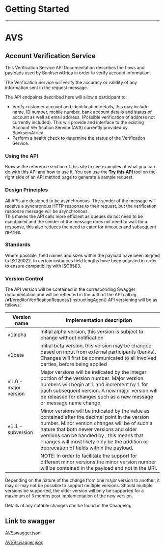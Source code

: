# Getting Started

---
# AVS

## Account Verification Service

This Verification Service API Documentation describes the flows and payloads used by BankservAfrica in order to verify account information.

The Verification Service will verify the accuracy or validity of any information sent in the request message.

The API endpoints described here will allow a participant to:

+ Verify customer account and identification details, this may include name, ID number, mobile number, bank account details and status of account as well as email address. (Possible verification of address not currently included). This will provide and interface to the existing Account Verification Service (AVS) currently provided by BankservAfrica.  
+ Perform a health check to determine the status of the Verification Service.

### Using the API

Browse the reference section of this site to see examples of what you can do with this API and how to use it. You can use the **Try this API** tool on the right side of an API method page to generate a sample request.

### Design Principles

All APIs are designed to be asynchronous. The sender of the message will receive a synchronous HTTP response to their request, but the verification response message will be asynchronous.  
This makes the API calls more efficient as queues do not need to be maintained and the sender of the message does not need to wait for a response, this also reduces the need to cater for timeouts and subsequent re-tries.

### Standards

Where possible, field names and sizes within the payload have been aligned to ISO20022. In certain instances field lengths have been adjusted in order to ensure compatibility with ISO8583.

### Version Control

The API version will be contained in the corresponding Swagger documentation and will be reflected in the path of the API call eg. /**v1**/creditorVerificationRequest/{instructingAgent}
API versioning will be as follows:  

| Version name | Implementation description  |  
| ------------ | ----------------------------|
| v1alpha      | Initial alpha version, this version is subject to change without notification |
| v1beta  | Initial beta version, this version may be changed based on input from external participants (banks). Changes will first be communicated to all involved parties, before being applied |  
| v1.0 - major version | Major versions will be indicated by the integer portion of the version number. Major version numbers will begin at 1 and increment by 1 for each subsequent version. A new major version will be released for changes such as a new message or message name change. |
| v1.1 - subversion | Minor versions will be indicated by the value as contained after the decimal point in the version number. Minor version changes will be of such a nature that both newer versions and older versions can be handled by , this means that changes will most likely only be the addition or deprecation of fields within the payload.
| |NOTE: In order to facilitate the support for different minor versions the minor version number will be contained in the payload and not in the URI.

Depending on the nature of the change from one major version to another, it may or may not be possible to support multiple versions. Should multiple versions be supported, the older version will only be supported for a maximum of 3 months post implementation of the new version.

Details of any notable changes can be found in the Changelog

## Link to swagger

[AVSswagger.json](http://dev-avs.endpoints.bsarpi.cloud.goog/v1beta1/verification/swagger.json)

[AVSBswagger.json](http://dev-avs.endpoints.bsarpi.cloud.goog/v1alpha1/avsb/swagger.json)

